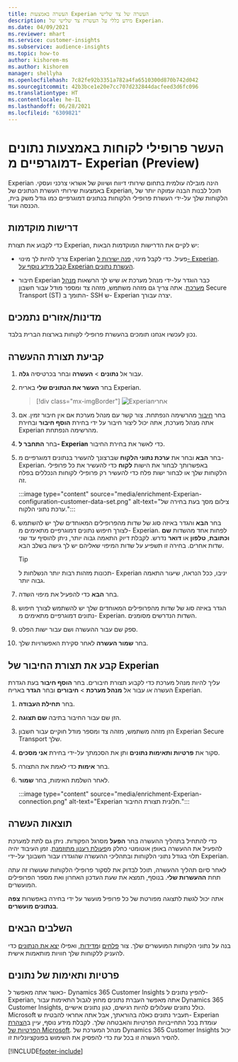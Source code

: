 ```yaml
---
title: העשרה באמצעות Experian העשרה של צד שלישי
description: מידע כללי על העשרת צד שלישי של Experian.
ms.date: 04/09/2021
ms.reviewer: mhart
ms.service: customer-insights
ms.subservice: audience-insights
ms.topic: how-to
author: kishorem-ms
ms.author: kishorem
manager: shellyha
ms.openlocfilehash: 7c82fe92b3351a782a4fa6510300d870b742d042
ms.sourcegitcommit: 42b3bce1e20e7cc707d232844dacfeed3d6fc096
ms.translationtype: HT
ms.contentlocale: he-IL
ms.lasthandoff: 06/28/2021
ms.locfileid: "6309821"
---
```

# <a name="enrich-customer-profiles-with-demographics-from-experian-preview"></a>העשר פרופילי לקוחות באמצעות נתונים דמוגרפיים מ- Experian ‏(Preview)

Experian הינה מובילה עולמית בתחום שירותי דיווח ושיווק של אשראי צרכני ועסקי. באמצעות שירותי העשרת הנתונים של Experian, תוכל לבנות הבנה עמוקה יותר של הלקוחות שלך על-ידי העשרת פרופילי הלקוחות בנתונים דמוגרפיים כמו גודל משק בית, הכנסה ועוד.

## <a name="prerequisites"></a>דרישות מוקדמות

כדי לקבוע את תצורת Experian, יש לקיים את הדרישות המוקדמות הבאות:

- צריך להיות לך מינוי Experian פעיל. כדי לקבל מינוי, [פנה ישירות ל- Experian](https://www.experian.com/marketing-services/contact). [קבל מידע נוסף על Experian העשרת נתונים](https://www.experian.com/marketing-services/microsoft?cmpid=ems_web_mci_cdppage).

- חיבור Experian כבר הוגדר על-ידי מנהל מערכת *או* שיש לך הרשאות [מנהל מערכת](permissions.md#administrator). אתה צריך גם מזהה משתמש, מזהה צד ומספר מודל עבור חשבון Secure Transport‏ (ST) התומך ב- SSH ש- Experian יצרה עבורך.

## <a name="supported-countriesregions"></a>מדינות/אזורים נתמכים

נכון לעכשיו אנחנו תומכים בהעשרת פרופילי לקוחות בארצות הברית בלבד.

## <a name="configure-the-enrichment"></a>קביעת תצורת ההעשרה

1. עבור אל **נתונים** > **העשרה** ובחר בכרטיסיה **גלה**.

1. בחר **העשר את הנתונים שלי** באריח Experian.

   > [!div class="mx-imgBorder"]
   > ![Experianאחרי](media/experian-tile.png "Experian tile")
   > 

1. בחר [חיבור](connections.md) מהרשימה הנפתחת. צור קשר עם מנהל מערכת אם אין חיבור זמין. אם אתה מנהל מערכת, אתה יכול ליצור חיבור על ידי בחירת **הוסף חיבור** ובחירת Experian מהרשימה הנפתחת. 

1. בחר **התחבר ל- Experian** כדי לאשר את בחירת החיבור.

1.  בחר **הבא** ובחר את **ערכת נתוני הלקוח** שברצונך להעשיר בנתונים דמוגרפיים מ- Experian. באפשרותך לבחור את הישות **לקוח** כדי להעשיר את כל פרופילי הלקוחות שלך או לבחור ישות פלח כדי להעשיר רק פרופילי לקוחות הנכללים בפלח זה.

    :::image type="content" source="media/enrichment-Experian-configuration-customer-data-set.png" alt-text="צילום מסך בעת בחירה של ערכת נתוני הלקוח.":::

1. בחר **הבא** והגדר באיזה סוג של שדות מהפרופילים המאוחדים שלך יש להשתמש לצורך חיפוש נתונים דמוגרפיים מתאימים מ- Experian. לפחות אחד מהשדות **שם וכתובת**, **טלפון** או **דואר** נדרש. לקבלת דיוק התאמה גבוה יותר, ניתן להוסיף עד שני שדות אחרים. בחירה זו תשפיע על שדות המיפוי שאליהם יש לך גישה בשלב הבא.

    > [!TIP]
    > תכונות מזהות רבות יותר הנשלחות ל- Experian יניבו, ככל הנראה, שיעור התאמה גבוה יותר.

1. בחר **הבא** כדי להפעיל את מיפוי השדה.

1. הגדר באיזה סוג של שדות מהפרופילים המאוחדים שלך יש להשתמש לצורך חיפוש נתונים דמוגרפיים מתאימים מ- Experian. השדות הנדרשים מסומנים.

1. ספק שם עבור ההעשרה ושם עבור ישות הפלט.

1. בחר **שמור העשרה** לאחר סקירת האפשרויות שלך.

## <a name="configure-the-connection-for-experian"></a>קבע את תצורת החיבור של Experian 

עליך להיות מנהל מערכת כדי לקבוע תצורת חיבורים. בחר **הוסף חיבור** בעת הגדרת העשרה *או* עבור אל **מנהל מערכת** > **חיבורים** ובחר **הגדר** באריח Experian.

1. בחר **תחילת העבודה**.

1. הזן שם עבור החיבור בתיבה **שם תצוגה**.

1. הזן מזהה משתמש, מזהה צד ומספר מודל חוקיים עבור חשבון Experian Secure Transport שלך.

1. סקור את **פרטיות ותאימות נתונים** ותן את הסכמתך על-ידי בחירת **אני מסכים**.

1. בחר **אימות** כדי לאמת את התצורה.

1. לאחר השלמת האימות, בחר **שמור**.
   
   :::image type="content" source="media/enrichment-Experian-connection.png" alt-text="Experian חלונית תצורת החיבור.":::

## <a name="enrichment-results"></a>תוצאות העשרה

כדי להתחיל בתהליך ההעשרה בחר **הפעל** מסרגל הפקודות. ניתן גם לתת למערכת להפעיל את ההעשרה באופן אוטומטי כחלק מ[פעולת רענון מתוזמנת](system.md#schedule-tab). זמן העיבוד יהיה תלוי בגודל נתוני הלקוחות ובתהליכי ההעשרה שהוגדרו עבור חשבונך על-ידי Experian.

לאחר סיום תהליך ההעשרה, תוכל לבדוק את לסקור פרופילי הלקוחות שעושרו זה עתה תחת **ההעשרות שלי**. בנוסף, תמצא את שעת העדכון האחרון ואת מספר הפרופילים המועשרים.

אתה יכול לגשת לתצוגה מפורטת של כל פרופיל מועשר על ידי בחירה באפשרות **צפה בנתונים מועשרים**.

## <a name="next-steps"></a>השלבים הבאים

בנה על נתוני הלקוחות המועשרים שלך. צור [פלחים](segments.md) ו[מדידות](measures.md), ואפילו [יצא את הנתונים](export-destinations.md) כדי להעניק ללקוחות שלך חוויות מותאמות אישית.

## <a name="data-privacy-and-compliance"></a>פרטיות ותאימות של נתונים

כאשר אתה מאפשר ל- Dynamics 365 Customer Insights להפיץ נתונים ל- Experian, אתה מאפשר העברת נתונים מחוץ לגבול התאימות עבור Dynamics 365 Customer Insights, כולל נתונים שעלולים להיות רגישים, כגון נתונים אישיים. Microsoft תעביר נתונים כאלה בהוראתך, אבל אתה אחראי להבטיח ש- Experian עומדת בכל התחייבויות הפרטיות והאבטחה שלך. לקבלת מידע נוסף, עיין ב[הצהרת הפרטיות של Microsoft](https://go.microsoft.com/fwlink/?linkid=396732).
מנהל המערכת של Dynamics 365 Customer Insights יכול להסיר העשרה זו בכל עת כדי להפסיק את השימוש בפונקציונליות זו.


[!INCLUDE[footer-include](../includes/footer-banner.md)]
